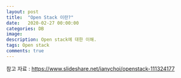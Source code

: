 ```yaml
---
layout: post
title:  "Open Stack 이란?"
date:   2020-02-27 00:00:00
categories: DB
image: 
description: Open stack에 대한 이해.
tags: Open stack
comments: true
---
```




참고 자료 : https://www.slideshare.net/ianychoi/openstack-111324177